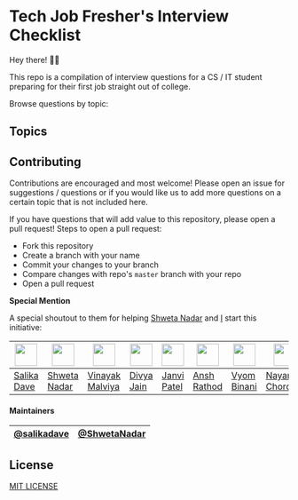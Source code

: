 # Tech Job Fresher's Interview Checklist

Hey there! 👋🏻 

This repo is a compilation of interview questions for a CS / IT student preparing for their first job straight out of college. 

Browse questions by topic: 

## Topics

## Contributing

Contributions are encouraged and most welcome! Please open an issue for suggestions / questions or if you would like us to add more questions on a certain topic that is not included here.

If you have questions that will add value to this repository, please open a pull request! Steps to open a pull request:

* Fork this repository
* Create a branch with your name
* Commit your changes to your branch
* Compare changes with repo's `master` branch with your repo
* Open a pull request

**Special Mention**

A special shoutout to them for helping [Shweta Nadar](https://github.com/ShwetaNadar) and [I](https://github.com/salikadave) start this initiative:

  <img src="https://avatars.githubusercontent.com/u/35625827?v=4" width="40">|  <img src="" width="40"> |  <img src="https://avatars.githubusercontent.com/u/42168249?v=4" width="40">   | <img src="https://avatars.githubusercontent.com/u/62170586?v=4" width="40"> | <img src="https://media-exp1.licdn.com/dms/image/C5103AQHn8Fd3MzSwKg/profile-displayphoto-shrink_400_400/0/1562088005247?e=1624492800&v=beta&t=UWzYrn3wpNkZjG4N7l9nT8KEePXkUt7ikbTJaP-iGhg" width="40"> | <img src="https://avatars.githubusercontent.com/u/32770069?v=4" width="40"> | <img src="https://media-exp1.licdn.com/dms/image/C5103AQF7rHcS53A2Tw/profile-displayphoto-shrink_400_400/0/1577776009551?e=1624492800&v=beta&t=x0WVL-FyIhBWfb0zFnB83tNHgOY74US8dFf91mtaCic" width="40"> | <img src="https://media-exp1.licdn.com/dms/image/C5103AQE_9zUtGHAXSA/profile-displayphoto-shrink_400_400/0/1561111821220?e=1624492800&v=beta&t=zh90CVfZXqtCyifjKUQwwOi9RWmTO75TPV79uaSfu9g" width="40">  
---|----|------|-------------|--------|----------|-----------|---
[Salika Dave](https://github.com/salikadave) | [Shweta Nadar](https://github.com/ShwetaNadar) | [Vinayak Malviya](https://github.com/vinayakm4261) | [Divya Jain](https://github.com/divykj) | [Janvi Patel](https://www.linkedin.com/in/janvi-patel-49a81818a/) | [Ansh Rathod](http://www.unshh.me/) | [Vyom Binani](https://www.linkedin.com/in/vyom-binani-1a0819152/) | [Nayan Chordiya](https://www.linkedin.com/in/nayan-chordiya/)

#### Maintainers

| [@salikadave](https://github.com/salikadave) | [@ShwetaNadar](https://github.com/ShwetaNadar) |
|---|---|

## License

[MIT LICENSE](LICENSE)
